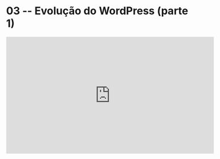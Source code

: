 # 03 -- Evolução do WordPress (parte 1)

<iframe 
        width="560" 
        height="315" 
        src="https://www.youtube.com/embed/BDUeeEaxMEg" 
        title="YouTube video player" 
        frameborder="0" 
        allow="accelerometer; autoplay; clipboard-write; encrypted-media; gyroscope; picture-in-picture" 
        allowfullscreen
        >
</iframe>

